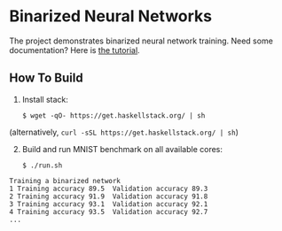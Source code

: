 # Binarized Neural Networks

The project demonstrates binarized neural network training.
Need some documentation? Here is
[the tutorial](http://penkovsky.com/neural-networks/day6).

## How To Build

1. Install stack:

     ```
     $ wget -qO- https://get.haskellstack.org/ | sh
     ```

(alternatively, `curl -sSL https://get.haskellstack.org/ | sh`)

2. Build and run MNIST benchmark on all available cores:

     ```
     $ ./run.sh
     ```

```
Training a binarized network
1 Training accuracy 89.5  Validation accuracy 89.3
2 Training accuracy 91.9  Validation accuracy 91.8
3 Training accuracy 93.1  Validation accuracy 92.1
4 Training accuracy 93.5  Validation accuracy 92.7
...
```
